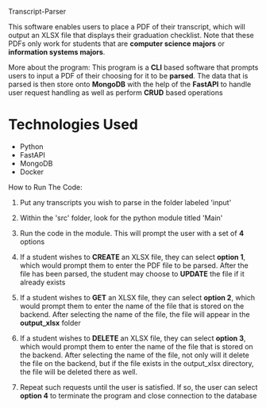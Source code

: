 Transcript-Parser

This software enables users to place a PDF of their transcript, which will output an XLSX file that displays
their graduation checklist. Note that these PDFs only work for students that are **computer science majors** or 
**information systems majors**. 

More about the program: This program is a **CLI** based software that prompts users to input a PDF of their choosing
for it to be **parsed**. The data that is parsed is then store onto **MongoDB** with the help of the **FastAPI** to handle user request handling as well as perform **CRUD** based operations 

# Technologies Used

- Python
- FastAPI
- MongoDB
- Docker

How to Run The Code: 

1) Put any transcripts you wish to parse in the folder labeled 'input'

2) Within the 'src' folder, look for the python module titled 'Main'

3) Run the code in the module. This will prompt the user with a set of **4** options 

4) If a student wishes to **CREATE** an XLSX file, they can select **option 1**, which would prompt them
to enter the PDF file to be parsed. After the file has been parsed, the student may choose to **UPDATE** 
the file if it already exists 

5) If a student wishes to **GET** an XLSX file, they can select **option 2**, which would prompt them to enter 
the name of the file that is stored on the backend. After selecting the name of the file, the file will appear in the **output_xlsx** folder 

6) If a student wishes to **DELETE** an XLSX file, they can select **option 3**, which would prompt them to enter the name of the file that is stored on the backend. After selecting the name of the file, not only will it delete the file on the backend, but if the file exists in the output_xlsx directory, the file will be deleted there as well.

7) Repeat such requests until the user is satisfied. If so, the user can select **option 4** to terminate the program and close connection to the database 
